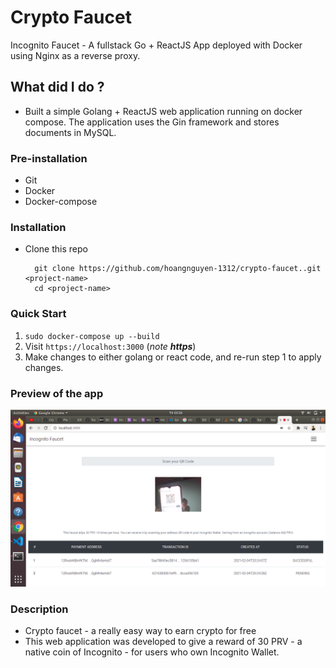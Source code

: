 # Crypto Faucet
Incognito Faucet - A fullstack Go + ReactJS App deployed with Docker using Nginx as a reverse proxy.

## What did I do ?
- Built a simple Golang + ReactJS web application running on docker compose. The application uses the Gin framework and stores documents in MySQL.

### Pre-installation
* Git
* Docker
* Docker-compose
### Installation
* Clone this repo

  ```
    git clone https://github.com/hoangnguyen-1312/crypto-faucet..git <project-name>
    cd <project-name>
  ```
### Quick Start
1) `sudo docker-compose up --build`
2) Visit `https://localhost:3000` (*note **https***)
3) Make changes to either golang or react code, and re-run step 1 to apply changes.

### Preview of the app
![Screenshot of the app](docs/demo.png?raw=true "Screenshot")

### Description
- Crypto faucet - a really easy way to earn crypto for free
- This web application was developed to give a reward of 30 PRV - a native coin of Incognito - for users who own Incognito Wallet.  
